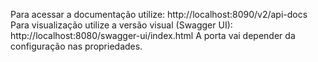 Para acessar a documentação utilize: http://localhost:8090/v2/api-docs
Para visualização utilize a versão visual (Swagger UI): http://localhost:8080/swagger-ui/index.html
A porta vai depender da configuração nas propriedades.